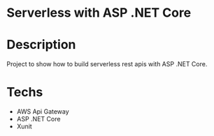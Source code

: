 # Serverless with ASP .NET Core

# Description
Project to show how to build serverless rest apis with ASP .NET Core.

# Techs
- AWS Api Gateway
- ASP .NET Core
- Xunit